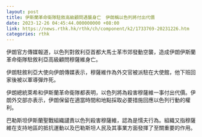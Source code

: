 ```yaml
---
layout: post
title: 伊斯蘭革命衛隊駐敘高級顧問遇襲身亡　伊朗稱以色列將付出代價
date: 2023-12-26 04:45:44.000000000 +08:00
link: https://news.rthk.hk/rthk/ch/component/k2/1733769-20231226.htm
categories: rthk
---
```


伊朗官方傳媒報道，以色列對敘利亞首都大馬士革市郊發動空襲，造成伊朗伊斯蘭革命衛隊駐敘利亞高級顧問穆薩維身亡。

伊朗駐敘利亞大使向伊朗傳媒表示，穆薩維作為外交官被派駐在大使館，他下班回家後被以軍導彈炸死。

伊朗總統萊希和伊斯蘭革命衛隊都表明，以色列將為殺害穆薩維一事付出代價。伊朗外交部亦表示，伊朗保留在適當時間和地點採取必要措施回應以色列行動的權利。

巴勒斯坦伊斯蘭聖戰組織譴責以色列殺害穆薩維，認為是懦夫行為。組織又指穆薩維在支持地區的抵抗運動以及巴勒斯坦人民及其事業方面發揮了至關重要的作用。
